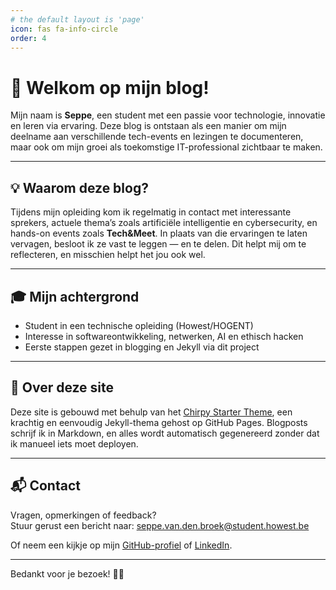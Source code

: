 ```yaml
---
# the default layout is 'page'
icon: fas fa-info-circle
order: 4
---
```


# 👋 Welkom op mijn blog!

Mijn naam is **Seppe**, een student met een passie voor technologie, innovatie en leren via ervaring. Deze blog is ontstaan als een manier om mijn deelname aan verschillende tech-events en lezingen te documenteren, maar ook om mijn groei als toekomstige IT-professional zichtbaar te maken.

---

## 💡 Waarom deze blog?

Tijdens mijn opleiding kom ik regelmatig in contact met interessante sprekers, actuele thema’s zoals artificiële intelligentie en cybersecurity, en hands-on events zoals **Tech&Meet**. In plaats van die ervaringen te laten vervagen, besloot ik ze vast te leggen — en te delen. Dit helpt mij om te reflecteren, en misschien helpt het jou ook wel.

---

## 🎓 Mijn achtergrond

- Student in een technische opleiding (Howest/HOGENT)
- Interesse in softwareontwikkeling, netwerken, AI en ethisch hacken
- Eerste stappen gezet in blogging en Jekyll via dit project

---

## 🔧 Over deze site

Deze site is gebouwd met behulp van het [Chirpy Starter Theme](https://github.com/cotes2020/chirpy-starter), een krachtig en eenvoudig Jekyll-thema gehost op GitHub Pages. Blogposts schrijf ik in Markdown, en alles wordt automatisch gegenereerd zonder dat ik manueel iets moet deployen.

---

## 📬 Contact

Vragen, opmerkingen of feedback?  
Stuur gerust een bericht naar: [seppe.van.den.broek@student.howest.be](mailto:seppe.van.den.broek@student.howest.be)

Of neem een kijkje op mijn [GitHub-profiel](https://github.com/dhrseppexbq) of [LinkedIn](https://www.linkedin.com/in/seppevandenbroek/).

---

Bedankt voor je bezoek! 👨‍💻

